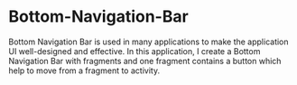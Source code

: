 # Bottom-Navigation-Bar
Bottom Navigation Bar is used in many applications to make the application UI well-designed and effective. In this application, I create a Bottom Navigation Bar with fragments and one fragment contains a button which help to move from a fragment to activity.
